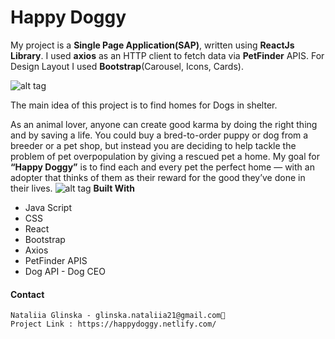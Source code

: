 
# Happy Doggy
   My project is a **Single Page Application(SAP)**, written using **ReactJs Library**.  I used **axios** as an HTTP client to fetch data via **PetFinder** APIS. For Design Layout I used **Bootstrap**(Carousel, Icons, Cards).

![alt tag](https://user-images.githubusercontent.com/58815203/75567450-8defa400-5a1f-11ea-8091-b5319036fd89.png)

  The main idea of this project is to find homes for Dogs in shelter.
  
 As an animal lover, anyone can create good karma by doing the right thing and by saving a life. You could buy a bred-to-order puppy or dog from a breeder or a pet shop, but instead you are deciding to help tackle the problem of pet overpopulation by giving a rescued pet a home.
 My goal for **“Happy Doggy”** is to find each and every pet the perfect home — with an adopter that thinks of them as their reward for the good they’ve done in their lives.
![alt tag](https://user-images.githubusercontent.com/58815203/75568583-8b8e4980-5a21-11ea-8e1e-2a92c7243d4a.png)
**Built With**
* Java Script
* CSS
* React
* Bootstrap
* Axios
* PetFinder APIS
* Dog API - Dog CEO

#### Contact
```
Nataliia Glinska - glinska.nataliia21@gmail.com📩
Project Link : https://happydoggy.netlify.com/
```

